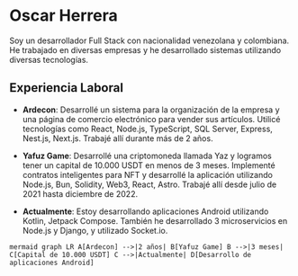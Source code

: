    # Oscar Herrera
   Soy un desarrollador Full Stack con nacionalidad venezolana y colombiana. He trabajado en diversas empresas y he desarrollado sistemas utilizando diversas tecnologías.

   ## Experiencia Laboral

   - **Ardecon**: Desarrollé un sistema para la organización de la empresa y una página de comercio electrónico para vender sus artículos. Utilicé tecnologías como React, Node.js, TypeScript, SQL Server, Express, Nest.js, Next.js. Trabajé allí durante más de 2 años.

   - **Yafuz Game**: Desarrollé una criptomoneda llamada Yaz y logramos tener un capital de 10.000 USDT en menos de 3 meses. Implementé contratos inteligentes para NFT y desarrollé la aplicación utilizando Node.js, Bun, Solidity, Web3, React, Astro. Trabajé allí desde julio de 2021 hasta diciembre de 2022.

   - **Actualmente**: Estoy desarrollando aplicaciones Android utilizando Kotlin, Jetpack Compose. También he desarrollado 3 microservicios en Node.js y Django, y utilizado Socket.io.
```mermaid
mermaid graph LR A[Ardecon] -->|2 años| B[Yafuz Game] B -->|3 meses| C[Capital de 10.000 USDT] C -->|Actualmente| D[Desarrollo de aplicaciones Android]
```
